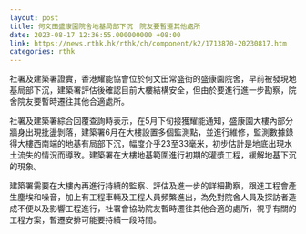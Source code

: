 ```yaml
---
layout: post
title: 何文田盛康園院舍地基局部下沉　院友要暫遷其他處所
date: 2023-08-17 12:36:55.000000000 +08:00
link: https://news.rthk.hk/rthk/ch/component/k2/1713870-20230817.htm
categories: rthk
---
```


社署及建築署證實，香港耀能協會位於何文田常盛街的盛康園院舍，早前被發現地基局部下沉，建築署評估後確認目前大樓結構安全，但由於要進行進一步勘察，院舍院友要暫時遷往其他合適處所。

社署及建築署綜合回覆查詢時表示，在5月下旬接獲耀能通知，盛康園大樓內部分牆身出現批盪剝落，建築署6月在大樓設置多個監測點，並進行維修，監測數據錄得大樓西南端的地基有局部下沉，幅度介乎23至33毫米，初步估計是地底出現水土流失的情況而導致。建築署在大樓地基範圍進行初期的灌漿工程，緩解地基下沉的現象。

建築署需要在大樓內再進行持續的監察、評估及進一步的詳細勘察，跟進工程會產生塵埃和噪音，加上有工程車輛及工程人員頻繁進出，為免對院舍人員及探訪者造成不便以及影響工程進行，社署會協助院友暫時遷往其他合適的處所，視乎有關的工程方案，暫遷安排可能要持續一段時間。
